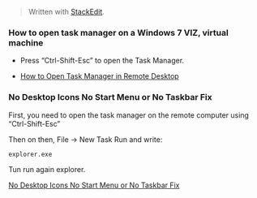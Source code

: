 


> Written with [StackEdit](https://stackedit.io/).

### How to open task manager on a Windows 7 VIZ, virtual machine

- Press “Ctrl-Shift-Esc” to open the Task Manager.

- [How to Open Task Manager in Remote Desktop]([https://smallbusiness.chron.com/open-task-manager-remote-desktop-56876.html](https://smallbusiness.chron.com/open-task-manager-remote-desktop-56876.html))

### No Desktop Icons No Start Menu or No Taskbar Fix

First, you need to open the task manager on the remote computer using “Ctrl-Shift-Esc”

Then on then, File -> New Task Run and write:

`explorer.exe `

Tun run again explorer.

[No Desktop Icons No Start Menu or No Taskbar Fix](https://www.youtube.com/watch?v=C49-P_oyDBw)
<!--stackedit_data:
eyJoaXN0b3J5IjpbLTE1OTAxNTYxNjddfQ==
-->